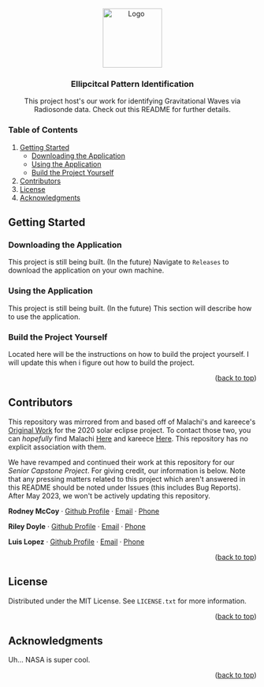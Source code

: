 <a name="readme-top"></a>




<!-- PROJECT LOGO -->
<br />
<div align="center">
  <a href="https://github.com/RodneyMcCoy/elliptical-pattern-identification">
    <img src="https://github.com/RodneyMcCoy/elliptical-pattern-identification/blob/master/res/logo.ico" alt="Logo" width="120">
  </a>

<h3 align="center">Ellipcitcal Pattern Identification</h3>

  <p align="center">
    This project host's our work for identifying Gravitational Waves via Radiosonde data. Check out this README for further details.
  </p>
</div>



<!-- TABLE OF CONTENTS -->

### Table of Contents
<ol>
  <li>
    <a href="#getting-started">Getting Started</a>
    <ul>
      <li><a href="#downloading-the-application"> Downloading the Application</li>
      <li><a href="#using-the-application"> Using the Application </li>
      <li><a href="#build-the-project-yourself"> Build the Project Yourself</li>
    </ul>
  </li>
  <li><a href="#contributors">Contributors</a></li>
  <li><a href="#license">License</a></li>
  <li><a href="#acknowledgments">Acknowledgments</a></li>
</ol>






<!-- GETTING STARTED -->
## Getting Started

<!-- DOWNLOADING THE APPLICATION -->
### Downloading the Application

This project is still being built. (In the future) Navigate to `Releases` to download the application on your own machine.



### Using the Application

This project is still being built. (In the future) This section will describe how to use the application.



### Build the Project Yourself

Located here will be the instructions on how to build the project yourself. I will update this when i figure out how to build the project.



<p align="right">(<a href="#readme-top">back to top</a>)</p>





<!-- CONTRIBUTORS -->
## Contributors

This repository was mirrored from and based off of Malachi's and kareece's [Original Work](https://github.com/malachiRivkin/hodographAnalysis) for the 2020 solar eclipse project. To contact those two, you can *hopefully* find Malachi [Here](https://github.com/malachiRivkin) and kareece [Here](https://github.com/kareece). This repository has no explicit association with them.

We have revamped and continued their work at this repository for our *Senior Capstone Project*. For giving credit, our information is below. Note that any pressing matters related to this project which aren't answered in this README should be noted under Issues (this includes Bug Reports). After May 2023, we won't be actively updating this repository.


**Rodney McCoy** &middot;
[Github Profile](https://github.com/RodneyMcCoy) &middot;
[Email](rbmj2001@outlook.com) &middot;
[Phone](208-860-4186)




**Riley Doyle** &middot;
[Github Profile](https://www.example.com/) &middot;
[Email](doyl1482@vandals.uidaho.edu) &middot;
[Phone](805-850-8594)




**Luis Lopez** &middot;
[Github Profile](https://www.example.com/) &middot;
[Email](lope9245@vandals.uidaho.edu) &middot;
[Phone](208-320-2344)


<p align="right">(<a href="#readme-top">back to top</a>)</p>



<!-- LICENSE -->
## License

Distributed under the MIT License. See `LICENSE.txt` for more information.

<p align="right">(<a href="#readme-top">back to top</a>)</p>





<!-- ACKNOWLEDGMENTS -->
## Acknowledgments

Uh... NASA is super cool.

<p align="right">(<a href="#readme-top">back to top</a>)</p>
